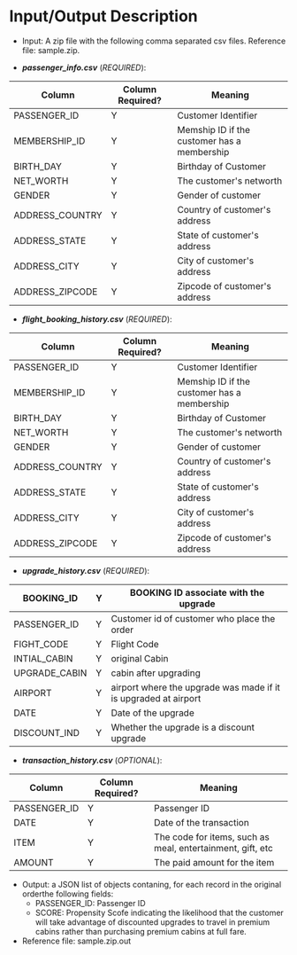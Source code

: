 # Input/Output Description

- Input: A zip file with the following comma separated csv files. Reference file: sample.zip. 

- **_passenger_info.csv_** (*REQUIRED*): 
    
| Column          | Column Required? | Meaning                                     |
|-----------------|------------------|---------------------------------------------|
| PASSENGER_ID    | Y                | Customer Identifier                         |
| MEMBERSHIP_ID   | Y                | Memship ID if the customer has a membership |
| BIRTH_DAY       | Y                | Birthday of Customer                        |
| NET_WORTH       | Y                | The customer's networth                     |
| GENDER          | Y                | Gender of customer                          |
| ADDRESS_COUNTRY | Y                | Country of customer's address               |
| ADDRESS_STATE   | Y                | State of customer's address                 |
| ADDRESS_CITY    | Y                | City of customer's address                  |
| ADDRESS_ZIPCODE | Y                | Zipcode of customer's address               |    

- **_flight_booking_history.csv_** (*REQUIRED*): 

| Column          | Column Required? | Meaning                                     |
|-----------------|------------------|---------------------------------------------|
| PASSENGER_ID    | Y                | Customer Identifier                         |
| MEMBERSHIP_ID   | Y                | Memship ID if the customer has a membership |
| BIRTH_DAY       | Y                | Birthday of Customer                        |
| NET_WORTH       | Y                | The customer's networth                     |
| GENDER          | Y                | Gender of customer                          |
| ADDRESS_COUNTRY | Y                | Country of customer's address               |
| ADDRESS_STATE   | Y                | State of customer's address                 |
| ADDRESS_CITY    | Y                | City of customer's address                  |
| ADDRESS_ZIPCODE | Y                | Zipcode of customer's address               |

- **_upgrade_history.csv_** (*REQUIRED*): 
    
| BOOKING_ID    | Y | BOOKING ID associate with the upgrade                           |
|---------------|---|-----------------------------------------------------------------|
| PASSENGER_ID  | Y | Customer id of customer who place the order                     |
| FIGHT_CODE    | Y | Flight Code                                                     |
| INTIAL_CABIN  | Y | original Cabin                                                  |
| UPGRADE_CABIN | Y | cabin after upgrading                                           |
| AIRPORT       | Y | airport where the upgrade was made if it is upgraded at airport |
| DATE          | Y | Date of the upgrade                                             |
| DISCOUNT_IND  | Y | Whether the upgrade is a discount upgrade                       |

- **_transaction_history.csv_** (*OPTIONAL*): 
    
| Column       | Column Required? | Meaning                                                    |
|--------------|------------------|------------------------------------------------------------|
| PASSENGER_ID | Y                | Passenger ID                                               |
| DATE         | Y                | Date of the transaction                                    |
| ITEM         | Y                | The code for items, such as meal, entertainment, gift, etc |
| AMOUNT       | Y                | The paid amount for the item                               |

    

- Output: a JSON list of objects contaning, for each record in the original orderthe following fields:
    - PASSENGER_ID: Passenger ID
    - SCORE:  Propensity Scofe indicating the likelihood that the customer will take advantage of discounted upgrades to travel in premium cabins rather than purchasing premium cabins at full fare.  
- Reference file: sample.zip.out
